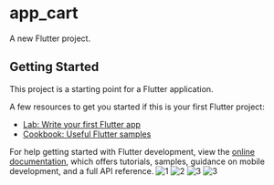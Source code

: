 # app_cart

A new Flutter project.

## Getting Started

This project is a starting point for a Flutter application.

A few resources to get you started if this is your first Flutter project:

- [Lab: Write your first Flutter app](https://docs.flutter.dev/get-started/codelab)
- [Cookbook: Useful Flutter samples](https://docs.flutter.dev/cookbook)

For help getting started with Flutter development, view the
[online documentation](https://docs.flutter.dev/), which offers tutorials,
samples, guidance on mobile development, and a full API reference.
![1](https://github.com/user-attachments/assets/fb568270-3332-4a3c-8207-585b29b703f8)
![2](https://github.com/user-attachments/assets/ee7f20ac-eb31-4e57-8220-085e9bd49068)
![3](https://github.com/user-attachments/assets/3653989a-4d52-4873-a68a-1394032b504e)
![3](https://github.com/user-attachments/assets/5f8c7d66-3533-4bae-a914-baa7e65ae3a5)
